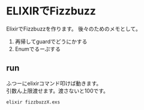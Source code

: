# ELIXIRでFizzbuzz

ElixirでFizzbuzzを作ります。
後々のためのメモとして。

1. 再帰してguardでどうにかする
2. Enumでるーぷする

## run

ふつーにelixirコマンド叩けば動きます。  
引数ん上限渡せます。渡さないと100です。

```
elixir fizzbuzzX.exs
```
